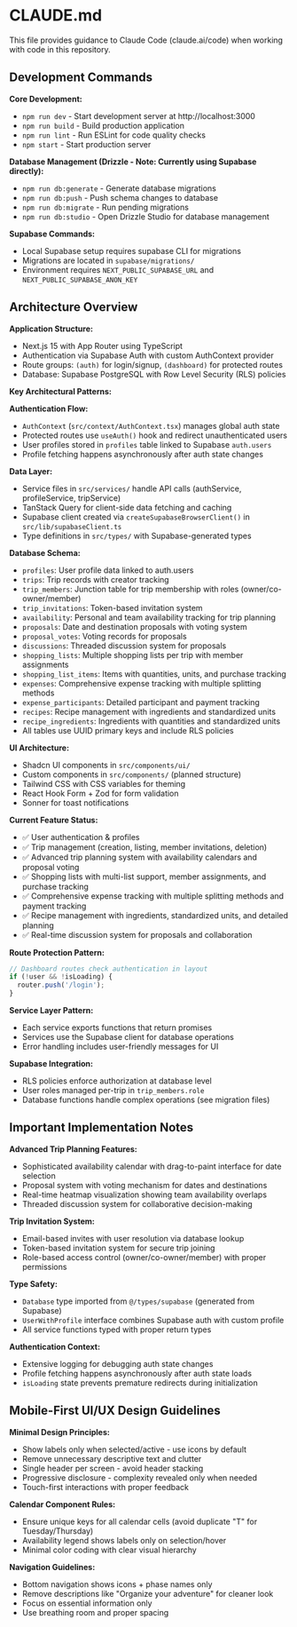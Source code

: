 # CLAUDE.md

This file provides guidance to Claude Code (claude.ai/code) when working with code in this repository.

## Development Commands

**Core Development:**
- `npm run dev` - Start development server at http://localhost:3000
- `npm run build` - Build production application
- `npm run lint` - Run ESLint for code quality checks
- `npm start` - Start production server

**Database Management (Drizzle - Note: Currently using Supabase directly):**
- `npm run db:generate` - Generate database migrations
- `npm run db:push` - Push schema changes to database
- `npm run db:migrate` - Run pending migrations
- `npm run db:studio` - Open Drizzle Studio for database management

**Supabase Commands:**
- Local Supabase setup requires supabase CLI for migrations
- Migrations are located in `supabase/migrations/`
- Environment requires `NEXT_PUBLIC_SUPABASE_URL` and `NEXT_PUBLIC_SUPABASE_ANON_KEY`

## Architecture Overview

**Application Structure:**
- Next.js 15 with App Router using TypeScript
- Authentication via Supabase Auth with custom AuthContext provider
- Route groups: `(auth)` for login/signup, `(dashboard)` for protected routes
- Database: Supabase PostgreSQL with Row Level Security (RLS) policies

**Key Architectural Patterns:**

**Authentication Flow:**
- `AuthContext` (`src/context/AuthContext.tsx`) manages global auth state
- Protected routes use `useAuth()` hook and redirect unauthenticated users
- User profiles stored in `profiles` table linked to Supabase `auth.users`
- Profile fetching happens asynchronously after auth state changes

**Data Layer:**
- Service files in `src/services/` handle API calls (authService, profileService, tripService)
- TanStack Query for client-side data fetching and caching
- Supabase client created via `createSupabaseBrowserClient()` in `src/lib/supabaseClient.ts`
- Type definitions in `src/types/` with Supabase-generated types

**Database Schema:**
- `profiles`: User profile data linked to auth.users
- `trips`: Trip records with creator tracking
- `trip_members`: Junction table for trip membership with roles (owner/co-owner/member)
- `trip_invitations`: Token-based invitation system
- `availability`: Personal and team availability tracking for trip planning
- `proposals`: Date and destination proposals with voting system
- `proposal_votes`: Voting records for proposals
- `discussions`: Threaded discussion system for proposals
- `shopping_lists`: Multiple shopping lists per trip with member assignments
- `shopping_list_items`: Items with quantities, units, and purchase tracking
- `expenses`: Comprehensive expense tracking with multiple splitting methods
- `expense_participants`: Detailed participant and payment tracking
- `recipes`: Recipe management with ingredients and standardized units
- `recipe_ingredients`: Ingredients with quantities and standardized units
- All tables use UUID primary keys and include RLS policies

**UI Architecture:**
- Shadcn UI components in `src/components/ui/`
- Custom components in `src/components/` (planned structure)
- Tailwind CSS with CSS variables for theming
- React Hook Form + Zod for form validation
- Sonner for toast notifications

**Current Feature Status:**
- ✅ User authentication & profiles
- ✅ Trip management (creation, listing, member invitations, deletion)
- ✅ Advanced trip planning system with availability calendars and proposal voting
- ✅ Shopping lists with multi-list support, member assignments, and purchase tracking
- ✅ Comprehensive expense tracking with multiple splitting methods and payment tracking
- ✅ Recipe management with ingredients, standardized units, and detailed planning
- ✅ Real-time discussion system for proposals and collaboration

**Route Protection Pattern:**
```typescript
// Dashboard routes check authentication in layout
if (!user && !isLoading) {
  router.push('/login');
}
```

**Service Layer Pattern:**
- Each service exports functions that return promises
- Services use the Supabase client for database operations
- Error handling includes user-friendly messages for UI

**Supabase Integration:**
- RLS policies enforce authorization at database level
- User roles managed per-trip in `trip_members.role`
- Database functions handle complex operations (see migration files)

## Important Implementation Notes

**Advanced Trip Planning Features:**
- Sophisticated availability calendar with drag-to-paint interface for date selection
- Proposal system with voting mechanism for dates and destinations
- Real-time heatmap visualization showing team availability overlaps
- Threaded discussion system for collaborative decision-making

**Trip Invitation System:**
- Email-based invites with user resolution via database lookup
- Token-based invitation system for secure trip joining
- Role-based access control (owner/co-owner/member) with proper permissions

**Type Safety:**
- `Database` type imported from `@/types/supabase` (generated from Supabase)
- `UserWithProfile` interface combines Supabase auth with custom profile
- All service functions typed with proper return types

**Authentication Context:**
- Extensive logging for debugging auth state changes
- Profile fetching happens asynchronously after auth state loads
- `isLoading` state prevents premature redirects during initialization

## Mobile-First UI/UX Design Guidelines

**Minimal Design Principles:**
- Show labels only when selected/active - use icons by default
- Remove unnecessary descriptive text and clutter
- Single header per screen - avoid header stacking
- Progressive disclosure - complexity revealed only when needed
- Touch-first interactions with proper feedback

**Calendar Component Rules:**
- Ensure unique keys for all calendar cells (avoid duplicate "T" for Tuesday/Thursday)
- Availability legend shows labels only on selection/hover
- Minimal color coding with clear visual hierarchy

**Navigation Guidelines:**
- Bottom navigation shows icons + phase names only
- Remove descriptions like "Organize your adventure" for cleaner look
- Focus on essential information only
- Use breathing room and proper spacing